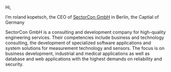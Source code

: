 
Hi, 

I’m roland kopetsch, the CEO of [SectorCon GmbH](https://sector.de) in Berlin, the Captial of Germany

SectorCon GmbH is a consulting and development company for high-quality engineering services. Their competencies include business and technology consulting, the development of specialized software applications and system solutions for measurement technology and sensors. The focus is on business development, industrial and medical applications as well as database and web applications with the highest demands on reliability and security.


